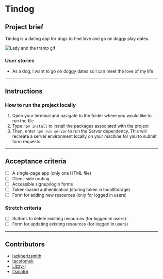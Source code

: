 # Tindog

## Project brief

Tindog is a dating app for dogs to find love and go on doggy play dates.

![Lady and the tramp gif](https://media.giphy.com/media/x28cIQSn19Tbi/giphy.gif)

### User stories

- As a dog, I want to go on doggy dates so I can meet the love of my life

---

## Instructions

### How to run the project locally

1. Open your terminal and navigate to the folder where you would like to run the file
2. Type `npm install` to install the packages associated with the project
3. Then, enter `npm run servor` to run the Servor dependency. This will recreate a server environment locally on your machine for you to submit form requests.

---

## Acceptance criteria

- [ ] A single-page app (only one HTML file)
- [ ] Client-side routing
- [ ] Accessible signup/login forms
- [ ] Token-based authentication (storing token in localStorage)
- [ ] Form for adding new resources (only for logged in users)

### Stretch criteria

- [ ] Buttons to delete existing resources (for logged in users)
- [ ] Form for updating existing resources (for logged in users)

---

## Contributors

- [jackherizsmith](https://github.com/jackherizsmith)
- [tacotomek](https://github.com/tacotoemeck)
- [Lizzy-j](https://github.com/Lizzy-j)
- [itsina96](https://github.com/itsina96)
